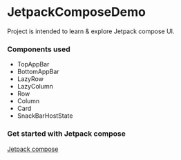 # JetpackComposeDemo

Project is intended to learn & explore Jetpack compose UI.

### Components used

- TopAppBar
- BottomAppBar
- LazyRow
- LazyColumn
- Row
- Column
- Card
- SnackBarHostState

### Get started with Jetpack compose

[Jetpack compose](https://developer.android.com/jetpack/compose)
